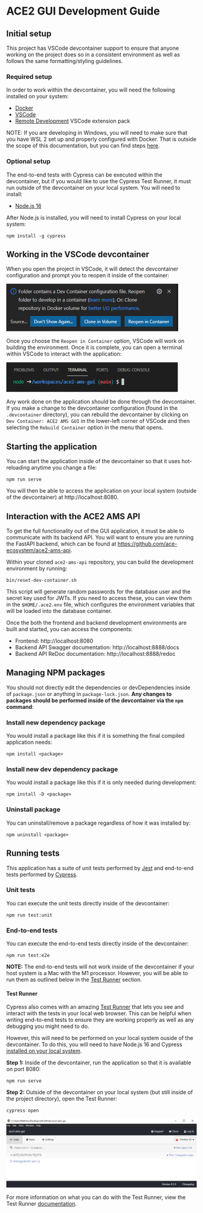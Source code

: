 # ACE2 GUI Development Guide

## Initial setup

This project has VSCode devcontainer support to ensure that anyone working on the project does so in a consistent environment as well as follows the same formatting/styling guidelines.

### Required setup

In order to work within the devcontainer, you will need the following installed on your system:

* [Docker](https://www.docker.com/products/docker-desktop)
* [VSCode](https://code.visualstudio.com/)
* [Remote Development](https://marketplace.visualstudio.com/items?itemName=ms-vscode-remote.vscode-remote-extensionpack) VSCode extension pack

NOTE: If you are developing in Windows, you will need to make sure that you have WSL 2 set up and properly configured with Docker. That is outside the scope of this documentation, but you can find steps [here](https://docs.docker.com/desktop/windows/wsl/).

### Optional setup

The end-to-end tests with Cypress can be executed within the devcontainer, but if you would like to use the Cypress Test Runner, it must run outside of the devcontainer on your local system. You will need to install:

* [Node.js 16](https://nodejs.org/en/download/current/)

After Node.js is installed, you will need to install Cypress on your local system:

```
npm install -g cypress
```

## Working in the VSCode devcontainer

When you open the project in VSCode, it will detect the devcontainer configuration and prompt you to reopen it inside of the container:

![Reopen in Container](open-in-container.png)

Once you choose the `Reopen in Container` option, VSCode will work on building the environment. Once it is complete, you can open a terminal within VSCode to interact with the application:

![Terminal](terminal.png)

Any work done on the application should be done through the devcontainer. If you make a change to the devcontainer configuration (found in the `.devcontainer` directory), you can rebuild the devcontainer by clicking on `Dev Container: ACE2 AMS GUI` in the lower-left corner of VSCode and then selecting the `Rebuild Container` option in the menu that opens.

## Starting the application

You can start the application inside of the devcontainer so that it uses hot-reloading anytime you change a file:

```
npm run serve
```

You will then be able to access the application on your local system (outside of the devcontainer) at http://localhost:8080.

## Interaction with the ACE2 AMS API

To get the full functionality out of the GUI application, it must be able to communicate with its backend API. You will want to ensure you are running the FastAPI backend, which can be found at https://github.com/ace-ecosystem/ace2-ams-api.

Within your cloned `ace2-ams-api` repository, you can build the development environment by running:

```
bin/reset-dev-container.sh
```

This script will generate random passwords for the database user and the secret key used for JWTs. If you need to access these, you can view them in the `$HOME/.ace2.env` file, which configures the environment variables that will be loaded into the database container.

Once the both the frontend and backend development environments are built and started, you can access the components:

- Frontend: http://localhost:8080
- Backend API Swagger documentation: http://localhost:8888/docs
- Backend API ReDoc documentation: http://localhost:8888/redoc

## Managing NPM packages

You should not directly edit the dependencies or devDependencies inside of `package.json` or anything in `package-lock.json`. **Any changes to packages should be performed inside of the devcontainer via the `npm` command**:

### Install new dependency package

You would install a package like this if it is something the final compiled application needs:

```
npm install <package>
```

### Install new dev dependency package

You would install a package like this if it is only needed during development:

```
npm install -D <package>
```

### Uninstall package

You can uninstall/remove a package regardless of how it was installed by:

```
npm uninstall <package>
```

## Running tests

This application has a suite of unit tests performed by [Jest](https://jestjs.io/) and end-to-end tests performed by [Cypress](https://www.cypress.io/).

### Unit tests
You can execute the unit tests directly inside of the devcontainer:

```
npm run test:unit
```

### End-to-end tests
You can execute the end-to-end tests directly inside of the devcontainer:

```
npm run test:e2e
```

**NOTE:** The end-to-end tests will not work inside of the devcontainer if your host system is a Mac with the M1 processor. However, you will be able to run them as outlined below in the [Test Runner](#Test-Runner) section.

#### Test Runner

Cypress also comes with an amazing [Test Runner](https://docs.cypress.io/guides/core-concepts/test-runner) that lets you see and interact with the tests in your local web browser. This can be helpful when writing end-to-end tests to ensure they are working properly as well as any debugging you might need to do.

However, this will need to be performed on your local system ouside of the devcontainer. To do this, you will need to have Node.js 16 and Cypress [installed on your local system](#Optional-setup).

**Step 1:** Inside of the devcontainer, run the application so that it is available on port 8080:

```
npm run serve
```

**Step 2:** Outside of the devcontainer on your local system (but still inside of the project directory), open the Test Runner:

```
cypress open
```

![Test Runner](test-runner.png)

For more information on what you can do with the Test Runner, view the Test Runner [documentation](https://docs.cypress.io/guides/core-concepts/test-runner).